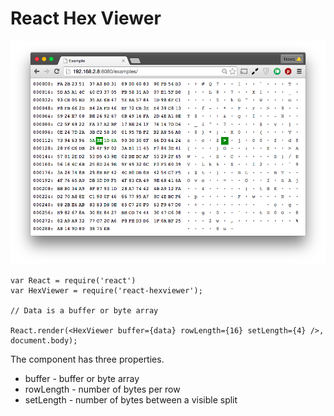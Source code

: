 React Hex Viewer
================

![Screenshot](/images/ss.png)

```
var React = require('react')
var HexViewer = require('react-hexviewer');

// Data is a buffer or byte array

React.render(<HexViewer buffer={data} rowLength={16} setLength={4} />, document.body);
```

The component has three properties.

* buffer - buffer or byte array
* rowLength - number of bytes per row
* setLength - number of bytes between a visible split
